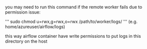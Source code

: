 you may need to run this command if the remote worker fails due to permission issue:

''' sudo chmod u=rwx,g=rwx,o=rwx /path/to/worker/logs/ '''  (e.g. home/azureuser/airflow/logs)

this way airflow container have write permissions to put logs in this directory on the host
